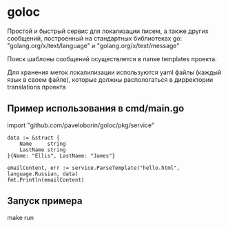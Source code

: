 # goloc

Простой и быстрый сервис для локализации писем, а также других сообщений, построенный на стандартных библиотеках go:
"golang.org/x/text/language" и "golang.org/x/text/message"


Поиск шаблоны сообщений осуществлется в папке templates проекта.

Для хранения меток локалилизации используются yaml файлы (каждый язык в своем файле), 
которые должны распологаться в дирректории translations проекта


## Пример использования в cmd/main.go 

import "github.com/paveloborin/goloc/pkg/service"

	data := &struct {
		Name     string
		LastName string
	}{Name: "Ellis", LastName: "James"}

	emailContent, err := service.ParseTemplate("hello.html", language.Russian, data)
	fmt.Println(emailContent)


## Запуск примера
make run